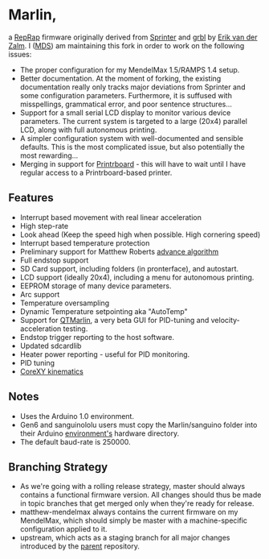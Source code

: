 # Marlin, 

a [RepRap](http://reprap.org/wiki/Main_Page) firmware originally derived from 
[Sprinter](https://github.com/kliment/Sprinter) and [grbl](https://github.com/grbl/grbl)
by [Erik van der Zalm](https://github.com/ErikZalm). I ([MDS](http://www.sorens.in)) am
maintaining this fork in order to work on the following issues:

  * The proper configuration for my MendelMax 1.5/RAMPS 1.4 setup.
  * Better documentation. At the moment of forking, the existing documentation
    really only tracks major deviations from Sprinter and some configuration parameters.
    Furthermore, it is suffused with misspellings, grammatical error, and poor sentence structures...
  * Support for a small serial LCD display to monitor various device parameters. The current
    system is targeted to a large (20x4) parallel LCD, along with full autonomous printing.
  * A simpler configuration system with well-documented and sensible defaults. This is the 
    most complicated issue, but also potentially the most rewarding...
  * Merging in support for [Printrboard](http://github.com/lincomatic/Marlin.git) - this will
    have to wait until I have regular access to a Printrboard-based printer.
    
## Features

  * Interrupt based movement with real linear acceleration
  * High step-rate
  * Look ahead (Keep the speed high when possible. High cornering speed)
  * Interrupt based temperature protection
  * Preliminary support for Matthew Roberts [advance algorithm](http://reprap.org/pipermail/reprap-dev/2011-May/003323.html)
  * Full endstop support
  * SD Card support, including folders (in pronterface), and autostart.
  * LCD support (ideally 20x4), including a menu for autonomous printing.
  * EEPROM storage of many device parameters.
  * Arc support
  * Temperature oversampling
  * Dynamic Temperature setpointing aka "AutoTemp"
  * Support for [QTMarlin](https://github.com/bkubicek/QTMarlin), a very beta GUI for PID-tuning and velocity-acceleration testing.
  * Endstop trigger reporting to the host software.
  * Updated sdcardlib
  * Heater power reporting - useful for PID monitoring.
  * PID tuning
  * [CoreXY kinematics](http://www.corexy.com/theory.html)

## Notes

  * Uses the Arduino 1.0 environment.
  * Gen6 and sanguinololu users must copy the Marlin/sanguino folder into their Arduino 
    [environment's](http://arduino.cc/en/Guide/Environment) hardware directory.
  * The default baud-rate is 250000. 

## Branching Strategy

  * As we're going with a rolling release strategy, master should always contains a functional
    firmware version. All changes should thus be made in topic branches that get merged only when
    they're ready for release.
  * matthew-mendelmax always contains the current firmware on my MendelMax, which should
    simply be master with a machine-specific configuration applied to it.
  * upstream, which acts as a staging branch for all major changes introduced by the [parent](https://github.com/ErikZalm/Marlin)
    repository.
